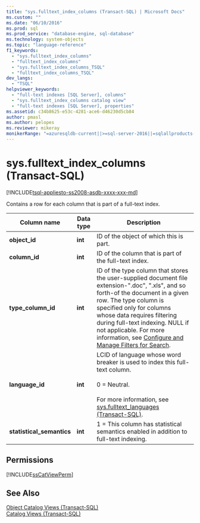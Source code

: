 ```yaml
---
title: "sys.fulltext_index_columns (Transact-SQL) | Microsoft Docs"
ms.custom: ""
ms.date: "06/10/2016"
ms.prod: sql
ms.prod_service: "database-engine, sql-database"
ms.technology: system-objects
ms.topic: "language-reference"
f1_keywords: 
  - "sys.fulltext_index_columns"
  - "fulltext_index_columns"
  - "sys.fulltext_index_columns_TSQL"
  - "fulltext_index_columns_TSQL"
dev_langs: 
  - "TSQL"
helpviewer_keywords: 
  - "full-text indexes [SQL Server], columns"
  - "sys.fulltext_index_columns catalog view"
  - "full-text indexes [SQL Server], properties"
ms.assetid: c34b8625-e53c-4281-ace6-d46230d5cb84
author: pmasl
ms.author: pelopes
ms.reviewer: mikeray
monikerRange: "=azuresqldb-current||>=sql-server-2016||=sqlallproducts-allversions||>=sql-server-linux-2017||=azuresqldb-mi-current"
---
```

# sys.fulltext_index_columns (Transact-SQL)

[!INCLUDE[tsql-appliesto-ss2008-asdb-xxxx-xxx-md](../../includes/tsql-appliesto-ss2008-asdb-xxxx-xxx-md.md)]

  Contains a row for each column that is part of a full-text index.    
 
|Column name|Data type|Description|  
|-----------------|---------------|-----------------|  
|**object_id**|**int**|ID of the object of which this is part.|  
|**column_id**|**int**|ID of the column that is part of the full-text index.|  
|**type_column_id**|**int**|ID of the type column that stores the user-supplied document file extension-".doc", ".xls", and so forth-of the document in a given row. The type column is specified only for columns whose data requires filtering during full-text indexing. NULL if not applicable. For more information, see [Configure and Manage Filters for Search](../../relational-databases/search/configure-and-manage-filters-for-search.md).|  
|**language_id**|**int**|LCID of language whose word breaker is used to index this full-text column.<br /><br /> 0 = Neutral.<br /><br /> For more information, see [sys.fulltext_languages &#40;Transact-SQL&#41;](../../relational-databases/system-catalog-views/sys-fulltext-languages-transact-sql.md).|  
|**statistical_semantics**|**int**|1 = This column has statistical semantics enabled in addition to full-text indexing.|  
  
## Permissions  
 [!INCLUDE[ssCatViewPerm](../../includes/sscatviewperm-md.md)]  
  
## See Also  
 [Object Catalog Views &#40;Transact-SQL&#41;](../../relational-databases/system-catalog-views/object-catalog-views-transact-sql.md)   
 [Catalog Views &#40;Transact-SQL&#41;](../../relational-databases/system-catalog-views/catalog-views-transact-sql.md)  
  
  
